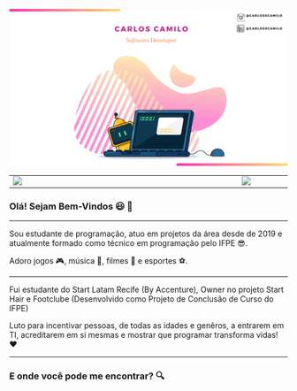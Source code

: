 ![capa github](https://github.com/carlosscamilo/carlosscamilo/blob/main/images/Carlos%20Camilo%20GitHub%20Pronta.png)  


<!--
**carlosscamilo/carlosscamilo** is a ✨ _special_ ✨ repository because its `README.md` (this file) appears on your GitHub profile.

Here are some ideas to get you started:

- 🔭 I’m currently working on ...
- 🌱 I’m currently learning ...
- 👯 I’m looking to collaborate on ...
- 🤔 I’m looking for help with ...
- 💬 Ask me about ...
- 📫 How to reach me: ...
- 😄 Pronouns: ...
- ⚡ Fun fact: ...
-->
<center>
<table>
    <tr>
        <td><img width="400px" align="left" src="https://github-readme-stats.vercel.app/api/top-langs/?username=carlosscamilo&hide=html&layout=compact&theme=buefy" /></td>
        <td><img width="495px" align="left" src="https://github-readme-stats.vercel.app/api?username=carlosscamilo&theme=buefy"/></td>
    </tr>   
</table>
</center>  

### Olá! Sejam Bem-Vindos :smiley: 👋

---

Sou estudante de programação, atuo em projetos da área desde de 2019 e atualmente formado como técnico em programação pelo IFPE :sunglasses:.

Adoro jogos :video_game:, música :guitar:, filmes :cinema: e esportes :soccer:.

---

Fui estudante do Start Latam Recife (By Accenture), Owner no projeto Start Hair e Footclube (Desenvolvido como Projeto de Conclusão de Curso do IFPE)

Luto para incentivar pessoas, de todas as idades e genêros, a entrarem em TI, acreditarem em si mesmas e mostrar que programar transforma vidas! :hearts:

---

### E onde você pode me encontrar? :mag:
